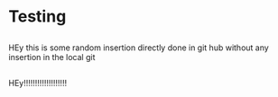 # Testing
##
HEy this is some random insertion directly done in git hub without any insertion in the local git 
##
HEy!!!!!!!!!!!!!!!!!!!
